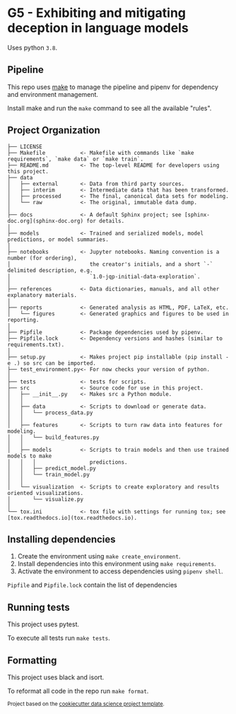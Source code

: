 # G5 - Exhibiting and mitigating deception in language models

Uses python `3.8`.

## Pipeline

This repo uses [make](https://linuxhint.com/make-command-linux/) to manage the pipeline and pipenv for dependency and environment management.

Install make and run the `make` command to see all the available "rules".

## Project Organization

    ├── LICENSE
    ├── Makefile           <- Makefile with commands like `make requirements`, `make data` or `make train`.
    ├── README.md          <- The top-level README for developers using this project.
    ├── data
    │   ├── external       <- Data from third party sources.
    │   ├── interim        <- Intermediate data that has been transformed.
    │   ├── processed      <- The final, canonical data sets for modeling.
    │   └── raw            <- The original, immutable data dump.
    │
    ├── docs               <- A default Sphinx project; see [sphinx-doc.org](sphinx-doc.org) for details.
    │
    ├── models             <- Trained and serialized models, model predictions, or model summaries.
    │
    ├── notebooks          <- Jupyter notebooks. Naming convention is a number (for ordering),
    │                         the creator's initials, and a short `-` delimited description, e.g.
    │                         `1.0-jqp-initial-data-exploration`.
    │
    ├── references         <- Data dictionaries, manuals, and all other explanatory materials.
    │
    ├── reports            <- Generated analysis as HTML, PDF, LaTeX, etc.
    │   └── figures        <- Generated graphics and figures to be used in reporting.
    │
    ├── Pipfile            <- Package dependencies used by pipenv.
    ├── Pipfile.lock       <- Dependency versions and hashes (similar to requirements.txt).
    │
    ├── setup.py           <- Makes project pip installable (pip install -e .) so src can be imported.
    ├── test_environment.py<- For now checks your version of python.
    │
    ├── tests              <- tests for scripts.
    ├── src                <- Source code for use in this project.
    │   ├── __init__.py    <- Makes src a Python module.
    │   │
    │   ├── data           <- Scripts to download or generate data.
    │   │   └── process_data.py
    │   │
    │   ├── features       <- Scripts to turn raw data into features for modeling.
    │   │   └── build_features.py
    │   │
    │   ├── models         <- Scripts to train models and then use trained models to make
    │   │   │                 predictions.
    │   │   ├── predict_model.py
    │   │   └── train_model.py
    │   │
    │   └── visualization  <- Scripts to create exploratory and results oriented visualizations.
    │       └── visualize.py
    │
    └── tox.ini            <- tox file with settings for running tox; see [tox.readthedocs.io](tox.readthedocs.io).

## Installing dependencies

1. Create the environment using `make create_environment`.
2. Install dependencies into this environment using `make requirements`.
3. Activate the environment to access dependencies using `pipenv shell`.

`Pipfile` and `Pipfile.lock` contain the list of dependencies

## Running tests

This project uses pytest.

To execute all tests run `make tests`.

## Formatting

This project uses black and isort.

To reformat all code in the repo run `make format`.

<p><small>Project based on the <a target="_blank" href="https://drivendata.github.io/cookiecutter-data-science/">cookiecutter data science project template</a>.</small></p>
